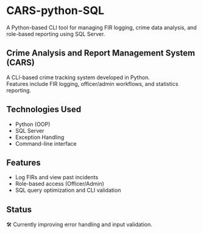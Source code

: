 # CARS-python-SQL
A Python-based CLI tool for managing FIR logging, crime data analysis, and role-based reporting using SQL Server.

## Crime Analysis and Report Management System (CARS)
A CLI-based crime tracking system developed in Python.  
Features include FIR logging, officer/admin workflows, and statistics reporting.

## Technologies Used
- Python (OOP)
- SQL Server
- Exception Handling
- Command-line interface

## Features
- Log FIRs and view past incidents
- Role-based access (Officer/Admin)
- SQL query optimization and CLI validation

## Status
🛠️ Currently improving error handling and input validation.
